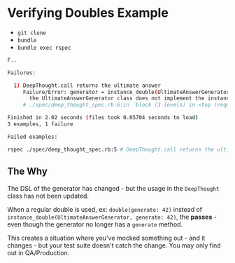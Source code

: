 # Verifying Doubles Example

- `git clone`
- `bundle`
- `bundle exec rspec`

```sh
F..

Failures:

  1) DeepThought.call returns the ultimate answer
     Failure/Error: generator = instance_double(UltimateAnswerGenerator, generate: 42)
       the UltimateAnswerGenerator class does not implement the instance method: generate
     # ./spec/deep_thought_spec.rb:6:in `block (3 levels) in <top (required)>'

Finished in 2.02 seconds (files took 0.05704 seconds to load)
3 examples, 1 failure

Failed examples:

rspec ./spec/deep_thought_spec.rb:5 # DeepThought.call returns the ultimate answer
```

## The Why

The DSL of the generator has changed - but the usage in the `DeepThought` class has not been updated.

When a regular double is used, ex: `double(generate: 42)` instead of `instance_double(UltimateAnswerGenerator, generate: 42)`, the **passes** - even though the generator no longer has a `generate` method.

This creates a situation where you've mocked something out - and it changes - but your test suite doesn't catch the change. You may only find out in QA/Production.
